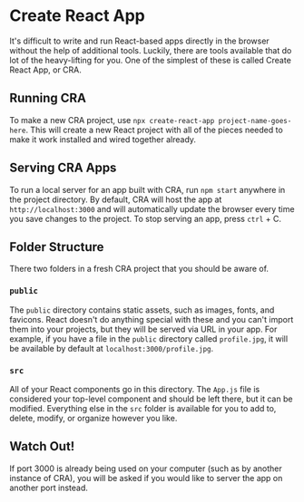 # Create React App

It's difficult to write and run React-based apps directly in the browser without the help of additional tools. Luckily, there are tools available that do lot of the heavy-lifting for you. One of the simplest of these is called Create React App, or CRA.

## Running CRA

To make a new CRA project, use `npx create-react-app project-name-goes-here`. This will create a new React project with all of the pieces needed to make it work installed and wired together already.

## Serving CRA Apps

To run a local server for an app built with CRA, run `npm start` anywhere in the project directory. By default, CRA will host the app at `http://localhost:3000` and will automatically update the browser every time you save changes to the project. To stop serving an app, press `ctrl` + C.

## Folder Structure

There two folders in a fresh CRA project that you should be aware of.

### `public`

The `public` directory contains static assets, such as images, fonts, and favicons. React doesn't do anything special with these and you can't import them into your projects, but they will be served via URL in your app. For example, if you have a file in the `public` directory called `profile.jpg`, it will be available by default at `localhost:3000/profile.jpg`.

### `src`

All of your React components go in this directory. The `App.js` file is considered your top-level component and should be left there, but it can be modified. Everything else in the `src` folder is available for you to add to, delete, modify, or organize however you like.

## Watch Out!

If port 3000 is already being used on your computer (such as by another instance of CRA), you will be asked if you would like to server the app on another port instead.
